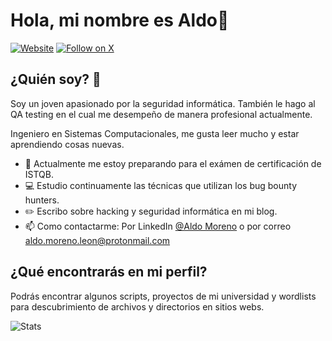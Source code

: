 ### <h1>Hola, mi nombre es Aldo👋</h1>

[![Website](https://img.shields.io/website?label=aldomoreno.net&style=for-the-badge&url=https://aldomoreno.net/)](https://aldomoreno.net/)
[![Follow on X](https://img.shields.io/badge/X-@aldo_m_leon-1DA1F2?style=for-the-badge&logo=x)](https://x.com/aldo_m_leon)

## ¿Quién soy? 🤔

Soy un joven apasionado por la seguridad informática. También le hago al QA testing en el cual me desempeño de manera profesional actualmente.

Ingeniero en Sistemas Computacionales, me gusta leer mucho y estar aprendiendo cosas nuevas.

- 🔭 Actualmente me estoy preparando para el exámen de certificación de ISTQB.
- 💻 Estudio continuamente las técnicas que utilizan los bug bounty hunters.
- ✏️ Escribo sobre hacking y seguridad informática en mi blog.
- 📫 Como contactarme: Por LinkedIn [@Aldo Moreno](https://www.linkedin.com/in/jose-aldo-moreno-leon/) o por correo aldo.moreno.leon@protonmail.com


## ¿Qué encontrarás en mi perfil?

Podrás encontrar algunos scripts, proyectos de mi universidad y wordlists para descubrimiento de archivos y directorios en sitios webs.

<img src="https://github-readme-stats.vercel.app/api?username=aldo-moreno-leon&show_icons=true&theme=chartreuse-dark" alt="Stats">

[website]: https://aldomoreno.net/
